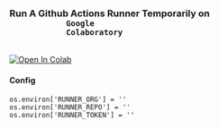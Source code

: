 <h3>
	Run 
	A Github Actions Runner
	<strong>
		Temporarily
	</strong>
		on
		<code>
			Google
			Colaboratory
		</code>
</h3>
<a
	href="https://colab.research.google.com/github/gaccl/colact/blob/ipynb/actions_runner.ipynb"
	target="_parent">
	<img
		src="https://colab.research.google.com/assets/colab-badge.svg"
		alt="Open In Colab"/>
</a>
<h4>
	Config
</h4>
<code>os.environ['RUNNER_ORG'] = '<ORGANIZATION_NAME>'</code><br>
<code>os.environ['RUNNER_REPO'] = '<REPOSITORY_NAME>'</code><br>
<code>os.environ['RUNNER_TOKEN'] = '<RUNNER_TOKEN>'</code><br>
